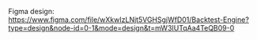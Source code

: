 Figma design: https://www.figma.com/file/wXkwIzLNjt5VGHSgjWfD01/Backtest-Engine?type=design&node-id=0-1&mode=design&t=mW3IUTqAa4TeQB09-0
